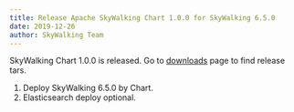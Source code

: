 ```yaml
---
title: Release Apache SkyWalking Chart 1.0.0 for SkyWalking 6.5.0
date: 2019-12-26
author: SkyWalking Team
---
```


SkyWalking Chart 1.0.0 is released. Go to [downloads](/downloads) page to find release tars.

1. Deploy SkyWalking 6.5.0 by Chart.
2. Elasticsearch deploy optional.
